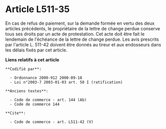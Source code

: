# Article L511-35

En cas de refus de paiement, sur la demande formée en vertu des deux articles précédents, le propriétaire de la lettre de
change perdue conserve tous ses droits par un acte de protestation. Cet acte doit être fait le lendemain de l'échéance de la
lettre de change perdue. Les avis prescrits par l'article L. 511-42 doivent être donnés au tireur et aux endosseurs dans les
délais fixés par cet article.

**Liens relatifs à cet article**

	**Codifié par**:

	  - Ordonnance 2000-912 2000-09-18
	  - Loi n°2003-7 2003-01-03 art. 50 I (ratification)

	**Anciens textes**:

	  - Code de commerce - art. 144 (Ab)
	  - Code de commerce 144

	**Cite**:

	  - Code de commerce - art. L511-42 (V)
